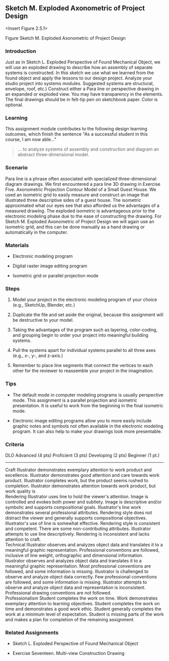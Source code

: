 ## Sketch M. Exploded Axonometric of Project Design

\<Insert Figure 2.5.1\>

Figure Sketch M. Exploded Axonometric of Project Design

### Introduction

Just as in Sketch L. Exploded Perspective of Found Mechanical Object, we
will use an exploded drawing to describe how an assembly of separate
systems is constructed. In this sketch we use what we learned from the
found object and apply the lessons to our design project. Analyze your
studio project into systems modules. Suggested systems are structural,
envelope, roof, etc.) Construct either a Para line or perspective
drawing in an expanded or exploded view. You may have transparency in
the elements. The final drawings should be in felt-tip pen on sketchbook
paper. Color is optional.

### Learning

This assignment module contributes to the following design learning
outcomes, which finish the sentence "As a successful student in this
course, I am now able..."

> ... to analyze systems of assembly and construction and diagram an
> abstract three-dimensional model.

### Scenario

Para line is a phrase often associated with specialized
three-dimensional diagram drawings. We first encountered a para line 3D
drawing in Exercise Five. Axonometric Projection Contour Model of a
Small Guest House. We used an isometric grid to easily measure and
construct an image that illustrated three descriptive sides of a guest
house. The isometric approximated what our eyes see that also afforded
us the advantages of a measured drawing. The exploded isometric is
advantageous prior to the electronic modeling phase due to the ease of
constructing the drawing. For Sketch M. Exploded Axonometric of Project
Design we will again use an isometric grid, and this can be done
manually as a hand drawing or automatically in the computer.

### Materials

-   Electronic modeling program

-   Digital raster image editing program

-   Isometric grid or parallel projection mode

### Steps

1.  Model your project in the electronic modeling program of your choice
    (e.g., SketchUp, Blender, etc.)

2.  Duplicate the file and set aside the original, because this
    assignment will be destructive to your model.

3.  Taking the advantages of the program such as layering, color-coding,
    and grouping begin to order your project into meaningful building
    systems.

4.  Pull the systems apart for individual systems parallel to all three
    axes (e.g., x-, y-, and z-axis.)

5.  Remember to place line segments that connect the vertices to each
    other for the reviewer to reassemble your project in the
    imagination.

### Tips

-   The default mode in computer modeling programs is usually
    perspective mode. This assignment is a parallel projection and
    isometric presentation. It is useful to work from the beginning in
    the final isometric mode.

-   Electronic image editing programs allow you to more easily include
    graphic notes and symbols not often available in the electronic
    modeling program. It can also help to make your drawings look more
    presentable.

### Criteria

  DLO               Advanced (4 pts)                                                                                                                                                                                                     Proficient (3 pts)                                                                                                                                                                     Developing (2 pts)                                                                                                                                    Beginner (1 pt.)                                                                                                                                 
  ----------------- -------------------------------------------------------------------------------------------------------------------------------------------------------------------------------------------------------------------- -------------------------------------------------------------------------------------------------------------------------------------------------------------------------------------- ----------------------------------------------------------------------------------------------------------------------------------------------------- ------------------------------------------------------------------------------------------------------------------------------------------------ --
  Craft             Illustrator demonstrates exemplary attention to work product and excellence.                                                                                                                                         Illustrator demonstrates good attention and care towards work product.                                                                                                                 Illustrator completes work, but the product seems rushed to completion.                                                                               Illustrator demonstrates attention towards work product, but work quality is                                                                     
  Rendering         Illustrator uses line to hold the viewer\'s attention. Image is controlled and evokes both power and subtlety. Image is descriptive and/or symbolic and supports compositional goals.                                Illustrator\'s line work demonstrates several professional attributes. Rendering style does not distract the viewer and generally supports compositional objectives.                   Illustrator\'s use of line is somewhat effective. Rendering style is consistent and competent. There are some non-contributing attributes.            Illustrator attempts to use line descriptively. Rendering is inconsistent and lacks attention to craft.                                          
  Technical         Illustrator observes and analyzes object data and translates it to a meaningful graphic representation. Professional conventions are followed, inclusive of line weight, orthographic and dimensional information.   Illustrator observes and analyzes object data and translates it to a meaningful graphic representation. Most professional conventions are followed, and some information is missing.   Illustrator is challenged to observe and analyze object data correctly. Few professional conventions are followed, and some information is missing.   Illustrator attempts to observe and analyze object data and representation is inconsistent. Professional drawing conventions are not followed.   
  Professionalism   Student completes the work on time. Work demonstrates exemplary attention to learning objectives.                                                                                                                    Student completes the work on time and demonstrates a good work ethic.                                                                                                                 Student generally completes the work at a minimum level of expectation.                                                                               Student is missing parts of the work and makes a plan for completion of the remaining assignment.                                                

### Related Assignments

-   Sketch L. Exploded Perspective of Found Mechanical Object

-   Exercise Seventeen. Multi-view Construction Drawing
